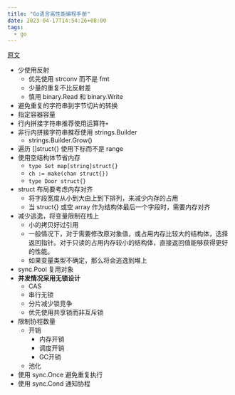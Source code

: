 ```yaml
---
title: "Go语言高性能编程手册"
date: 2023-04-17T14:54:26+08:00
tags:
  - go
---
```


[原文](https://mp.weixin.qq.com/s?__biz=Mzg5Mjc3MjIyMA==&mid=2247544709&idx=1&sn=83390ee723b35dc4e5dda3cec91ffdab&source=41#wechat_redirect)

- 少使用反射
  - 优先使用 strconv 而不是 fmt
  - 少量的重复不比反射差
  - 慎用 binary.Read 和 binary.Write
- 避免重复的字符串到字节切片的转换
- 指定容器容量
- 行内拼接字符串推荐使用运算符`+`
- 非行内拼接字符串推荐使用 strings.Builder
  - strings.Builder.Grow()
- 遍历 []struct{} 使用下标而不是 range
- 使用空结构体节省内存
  - `type Set map[string]struct{}`
  - `ch := make(chan struct{})`
  - `type Door struct{}`
- struct 布局要考虑内存对齐
  - 将字段宽度从小到大由上到下排列，来减少内存的占用
  - 当 struct{} 或空 array 作为结构体最后一个字段时，需要内存对齐
- 减少逃逸，将变量限制在栈上
  - 小的拷贝好过引用
  - 一般情况下，对于需要修改原对象值，或占用内存比较大的结构体，选择返回指针。对于只读的占用内存较小的结构体，直接返回值能够获得更好的性能。
  - 如果变量类型不确定，那么将会逃逸到堆上
- sync.Pool 复用对象
- **并发情况采用无锁设计**
  - CAS
  - 串行无锁
  - 分片减少锁竞争
  - 优先使用共享锁而非互斥锁
- 限制协程数量
  - 开销
    - 内存开销
    - 调度开销
    - GC开销
  - 池化
- 使用 sync.Once 避免重复执行
- 使用 sync.Cond 通知协程
